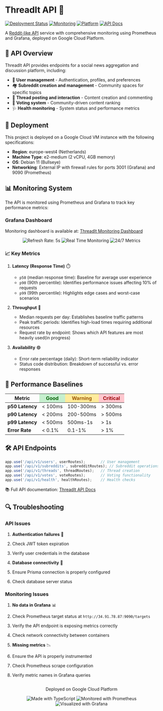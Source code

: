 # ThreadIt API 🧵

[![Deployment Status](https://img.shields.io/badge/deployment-active-brightgreen)](http://34.91.78.87:3001)
[![Monitoring](https://img.shields.io/badge/monitoring-grafana-orange)](http://34.91.78.87:3001/d/nextjs-monitoring/next-js-app-monitoring?orgId=1&timezone=browser&refresh=5s&theme=dark)
[![Platform](https://img.shields.io/badge/platform-Google%20Cloud-4285F4)](https://cloud.google.com/)
[![API Docs](https://img.shields.io/badge/API-documentation-blue)](https://doc.echoapi.com/docs/detail/3fbadf56b402000?target_id=3af12ef179403b)

A [Reddit-like API](https://threadit.site) service with comprehensive monitoring using Prometheus and Grafana, deployed on Google Cloud Platform.

## 🌟 API Overview

ThreadIt API provides endpoints for a social news aggregation and discussion platform, including:

- 👤 **User management** - Authentication, profiles, and preferences
- 🏘️ **Subreddit creation and management** - Community spaces for specific topics
- 📝 **Thread posting and interaction** - Content creation and commenting
- 🔼 **Voting system** - Community-driven content ranking
- 🩺 **Health monitoring** - System status and performance metrics

## 🚀 Deployment

This project is deployed on a Google Cloud VM instance with the following specifications:

- **Region**: europe-west4 (Netherlands)
- **Machine Type**: e2-medium (2 vCPU, 4GB memory)
- **OS**: Debian 11 (Bullseye)
- **Networking**: External IP with firewall rules for ports 3001 (Grafana) and 9090 (Prometheus)

## 📊 Monitoring System

The API is monitored using Prometheus and Grafana to track key performance metrics:

### Grafana Dashboard

Monitoring dashboard is available at:
[ThreadIt Monitoring Dashboard](http://34.91.78.87:3001/d/nextjs-monitoring/next-js-app-monitoring?orgId=1&timezone=browser&refresh=5s&theme=dark)

<div align="center">
  <img src="https://img.shields.io/badge/Refresh%20Rate-5s-brightgreen" alt="Refresh Rate: 5s">
  <img src="https://img.shields.io/badge/Real%20Time-Monitoring-orange" alt="Real Time Monitoring">
  <img src="https://img.shields.io/badge/24%2F7-Metrics-green" alt="24/7 Metrics">
</div>

### 📈 Key Metrics

1. **Latency (Response Time)** ⏱️
   - `p50` (median response time): Baseline for average user experience
   - `p90` (90th percentile): Identifies performance issues affecting 10% of requests
   - `p99` (99th percentile): Highlights edge cases and worst-case scenarios

2. **Throughput** 🔄
   - Median requests per day: Establishes baseline traffic patterns
   - Peak traffic periods: Identifies high-load times requiring additional resources
   - Request rate by endpoint: Shows which API features are most heavily used(in progress)

3. **Availability** 🟢
   - Error rate percentage (daily): Short-term reliability indicator
   - Status code distribution: Breakdown of successful vs. error responses

## 🎯 Performance Baselines

<table>
  <thead>
    <tr>
      <th>Metric</th>
      <th style="background-color:#c6efce; color:#006100">Good</th>
      <th style="background-color:#ffeb9c; color:#9c5700">Warning</th>
      <th style="background-color:#ffc7ce; color:#9c0006">Critical</th>
    </tr>
  </thead>
  <tbody>
    <tr>
      <td><b>p50 Latency</b></td>
      <td>< 100ms</td>
      <td>100-300ms</td>
      <td>> 300ms</td>
    </tr>
    <tr>
      <td><b>p90 Latency</b></td>
      <td>< 200ms</td>
      <td>200-500ms</td>
      <td>> 500ms</td>
    </tr>
    <tr>
      <td><b>p99 Latency</b></td>
      <td>< 500ms</td>
      <td>500ms-1s</td>
      <td>> 1s</td>
    </tr>
    <tr>
      <td><b>Error Rate</b></td>
      <td>< 0.1%</td>
      <td>0.1-1%</td>
      <td>> 1%</td>
    </tr>
  </tbody>
</table>

## 🛠️ API Endpoints

```javascript
app.use('/api/v1/users', userRoutes);       // User management
app.use('/api/v1/subreddits', subredditRoutes); // Subreddit operations
app.use('/api/v1/threads', threadRoutes);   // Thread creation
app.use('/api/v1/votes', voteRoutes);       // Voting functionality
app.use('/api/v1/health', healthRoutes);    // Health checks
```

📚 Full API documentation: [ThreadIt API Docs](https://doc.echoapi.com/docs/detail/3fbadf56b402000?target_id=3af12ef179403b)


## 🔍 Troubleshooting

### API Issues

1. **Authentication failures** 🔐

1. Check JWT token expiration
2. Verify user credentials in the database



2. **Database connectivity** 💾

1. Ensure Prisma connection is properly configured
2. Check database server status





### Monitoring Issues

1. **No data in Grafana** 📊

1. Check Prometheus target status at `http://34.91.78.87:9090/targets`
2. Verify the API endpoint is exposing metrics correctly
3. Check network connectivity between containers



2. **Missing metrics** 📉

1. Ensure the API is properly instrumented
2. Check Prometheus scrape configuration
3. Verify metric names in Grafana queries

##

<div align="center">
  <p>Deployed on Google Cloud Platform</p>
  <img src="https://img.shields.io/badge/Made%20with-TypeScript-3178C6?style=for-the-badge&logo=typescript" alt="Made with TypeScript">
  <img src="https://img.shields.io/badge/Monitored%20with-Prometheus-E6522C?style=for-the-badge&logo=prometheus" alt="Monitored with Prometheus">
  <img src="https://img.shields.io/badge/Visualized%20with-Grafana-F46800?style=for-the-badge&logo=grafana" alt="Visualized with Grafana">
</div>